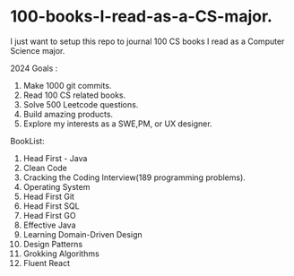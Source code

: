 # 100-books-I-read-as-a-CS-major.

I just want to setup this repo to journal 100 CS books I read as a Computer Science major. 

2024 Goals :
1. Make 1000 git commits.
2. Read 100 CS related books.
3. Solve 500 Leetcode questions.
4. Build amazing products.
5. Explore my interests as a SWE,PM, or UX designer.


BookList: 
1. Head First - Java
2. Clean Code
3. Cracking the Coding Interview(189 programming problems).
4. Operating System
5. Head First Git
6. Head First SQL
7. Head First GO
8. Effective Java
9. Learning Domain-Driven Design
10. Design Patterns
11. Grokking Algorithms
12. Fluent React


